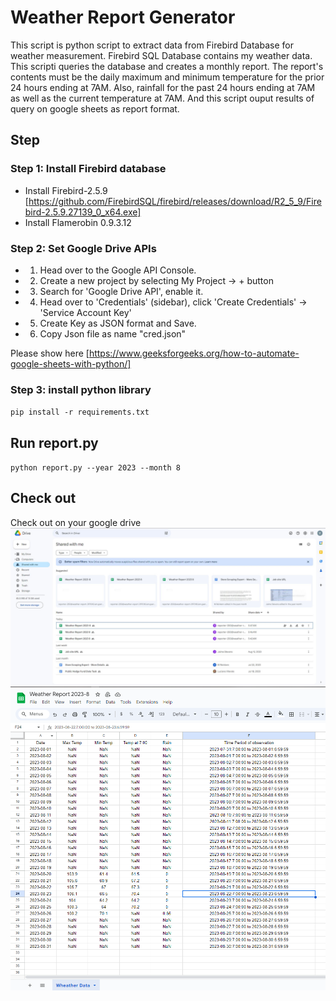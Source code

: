 # Weather Report Generator

This script is python script to extract data from Firebird Database for weather measurement. Firebird SQL Database contains my weather data. This scripti queries the database and creates a monthly report. The report's contents must be the daily maximum and minimum temperature for the prior 24 hours ending at 7AM. Also, rainfall for the past 24 hours ending at 7AM as well as the current temperature at 7AM. And this script ouput results of query on google sheets as report format.
## Step

### Step 1: Install Firebird database

- Install Firebird-2.5.9 [https://github.com/FirebirdSQL/firebird/releases/download/R2_5_9/Firebird-2.5.9.27139_0_x64.exe]
- Install Flamerobin 0.9.3.12

### Step 2: Set Google Drive APIs

- 1. Head over to the Google API Console.
- 2. Create a new project by selecting My Project -> + button
- 3. Search for 'Google Drive API', enable it.
- 4. Head over to 'Credentials' (sidebar), click 'Create Credentials' -> 'Service Account Key'
- 5. Create Key as JSON format and Save.
- 6. Copy Json file as name "cred.json"

Please show here [https://www.geeksforgeeks.org/how-to-automate-google-sheets-with-python/]

### Step 3: install python library

`pip install -r requirements.txt`

## Run report.py
`python report.py --year 2023 --month 8`

## Check out

Check out on your google drive
![enter image description here](https://github.com/LoveNui/Weather-MonthlyReporter/blob/main/picture/Google_Driver.png)
![enter image description here](https://github.com/LoveNui/Weather-MonthlyReporter/blob/main/picture/Result.PNG)
